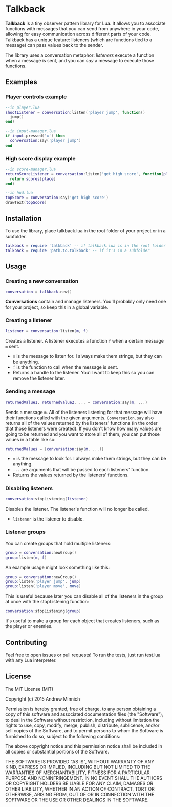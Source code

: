 # Talkback

**Talkback** is a tiny observer pattern library for Lua. It allows you to associate functions with messages that you can send from anywhere in your code, allowing for easy communication across different parts of your code. Talkback has a unique feature: listeners (which are functions tied to a message) can pass values back to the sender.

The library uses a conversation metaphor: *listeners* execute a function when a message is sent, and you can *say* a message to execute those functions.

## Examples

### Player controls example
```lua
--in player.lua
shootListener = conversation:listen('player jump', function()
  jump()
end)

--in input-manager.lua
if input.pressed('x') then
  conversation:say('player jump')
end
```

### High score display example
```lua
--in score-manager.lua
returnScoreListener = conversation:listen('get high score', function(place)
  return scores[place]
end)

--in hud.lua
topScore = conversation:say('get high score')
drawText(topScore)
```

## Installation

To use the library, place talkback.lua in the root folder of your project or in a subfolder.
```lua
talkback = require 'talkback' -- if talkback.lua is in the root folder
talkback = require 'path.to.talkback' -- if it's in a subfolder
```

## Usage

### Creating a new conversation
```lua
conversation = talkback.new()
```
**Conversations** contain and manage listeners. You'll probably only need one for your project, so keep this in a global variable.

### Creating a listener
```lua
listener = conversation:listen(m, f)
```
Creates a listener. A listener executes a function `f` when a certain message `m` sent.
- `m` is the message to listen for. I always make them strings, but they can be anything.
- `f` is the function to call when the message is sent.
- Returns a handle to the listener. You'll want to keep this so you can remove the listener later.

### Sending a message
```lua
returnedValue1, returnedValue2, ... = conversation:say(m, ...)
```
Sends a message `m`. All of the listeners listening for that message will have their functions called with the given arguments. `Conversation.say` also returns all of the values returned by the listeners' functions (in the order that those listeners were created). If you don't know how many values are going to be returned and you want to store all of them, you can put those values in a table like so:
```lua
returnedValues = {conversation:say(m, ...)}
```
- `m` is the message to look for. I always make them strings, but they can be anything.
- `...` are arguments that will be passed to each listeners' function.
- Returns the values returned by the listeners' functions.

### Disabling listeners
```lua
conversation:stopListening(listener)
```
Disables the listener. The listener's function will no longer be called.
- `listener` is the listener to disable.

### Listener groups
You can create groups that hold multiple listeners:
```lua
group = conversation:newGroup()
group:listen(m, f)
```

An example usage might look something like this:
```lua
group = conversation:newGroup()
group:listen('player jump', jump)
group:listen('player move', move)
```

This is useful because later you can disable all of the listeners in the group at once with the stopListening function:
```lua
conversation:stopListening(group)
```

It's useful to make a group for each object that creates listeners, such as the player or enemies.

## Contributing

Feel free to open issues or pull requests! To run the tests, just run test.lua with any Lua interpreter.

## License

The MIT License (MIT)

Copyright (c) 2015 Andrew Minnich

Permission is hereby granted, free of charge, to any person obtaining a copy
of this software and associated documentation files (the "Software"), to deal
in the Software without restriction, including without limitation the rights
to use, copy, modify, merge, publish, distribute, sublicense, and/or sell
copies of the Software, and to permit persons to whom the Software is
furnished to do so, subject to the following conditions:

The above copyright notice and this permission notice shall be included in
all copies or substantial portions of the Software.

THE SOFTWARE IS PROVIDED "AS IS", WITHOUT WARRANTY OF ANY KIND, EXPRESS OR
IMPLIED, INCLUDING BUT NOT LIMITED TO THE WARRANTIES OF MERCHANTABILITY,
FITNESS FOR A PARTICULAR PURPOSE AND NONINFRINGEMENT. IN NO EVENT SHALL THE
AUTHORS OR COPYRIGHT HOLDERS BE LIABLE FOR ANY CLAIM, DAMAGES OR OTHER
LIABILITY, WHETHER IN AN ACTION OF CONTRACT, TORT OR OTHERWISE, ARISING FROM,
OUT OF OR IN CONNECTION WITH THE SOFTWARE OR THE USE OR OTHER DEALINGS IN
THE SOFTWARE.
